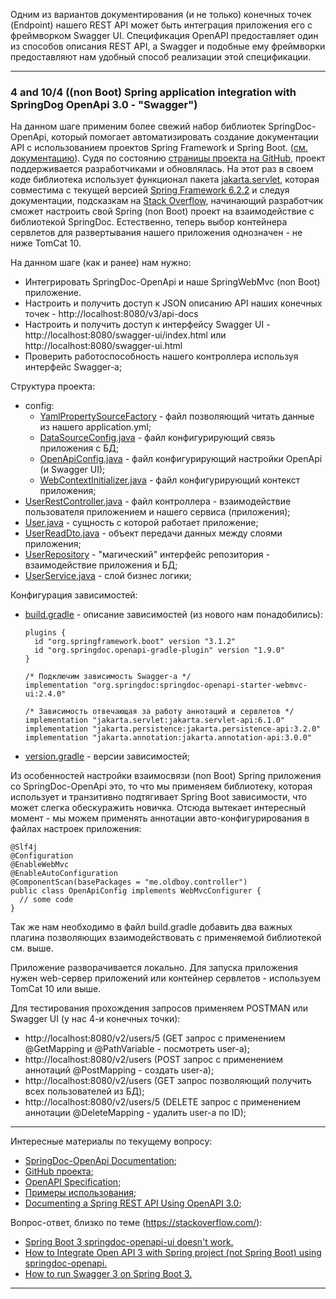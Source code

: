 Одним из вариантов документирования (и не только) конечных точек (Endpoint) нашего REST API может быть интеграция приложения
его с фреймворком Swagger UI. Спецификация OpenAPI предоставляет один из способов описания REST API, а Swagger и подобные
ему фреймворки предоставляют нам удобный способ реализации этой спецификации. 
________________________________________________________________________________________________________________________
### 4 and 10/4 ((non Boot) Spring application integration with SpringDog OpenApi 3.0 - "Swagger")

На данном шаге применим более свежий набор библиотек SpringDoc-OpenApi, который помогает автоматизировать создание 
документации API с использованием проектов Spring Framework и Spring Boot. ([см. документацию](https://springdoc.org/)).
Судя по состоянию [страницы проекта на GitHub](https://github.com/springdoc/springdoc-openapi), проект поддерживается 
разработчиками и обновлялась. На этот раз в своем коде библиотека использует функционал пакета [jakarta.servlet](https://jakarta.ee/specifications/servlet/), которая совместима с
текущей версией [Spring Framework 6.2.2](https://spring.io/projects/spring-framework) и следуя документации, подсказкам на [Stack Overflow](https://stackoverflow.com/), 
начинающий разработчик сможет настроить свой Spring (non Boot) проект на взаимодействие с библиотекой SpringDoc. Естественно, 
теперь выбор контейнера сервлетов для развертывания нашего приложения однозначен - не ниже TomCat 10. 

На данном шаге (как и ранее) нам нужно:
- Интегрировать SpringDoc-OpenApi и наше SpringWebMvc (non Boot) приложение.
- Настроить и получить доступ к JSON описанию API наших конечных точек - http://localhost:8080/v3/api-docs
- Настроить и получить доступ к интерфейсу Swagger UI - http://localhost:8080/swagger-ui/index.html или http://localhost:8080/swagger-ui.html
- Проверить работоспособность нашего контроллера используя интерфейс Swagger-a;

Структура проекта:
- config:
  - [YamlPropertySourceFactory](https://github.com/JcoderPaul/Evolution_app_development/blob/SpringAndSwagger/SpringAndSwagger/SpringSwaggerJakarta/src/main/java/me/oldboy/config/yml_properties_reader/YamlPropertySourceFactory.java) - файл позволяющий читать данные из нашего application.yml;
  - [DataSourceConfig.java](https://github.com/JcoderPaul/Evolution_app_development/blob/SpringAndSwagger/SpringAndSwagger/SpringSwaggerJakarta/src/main/java/me/oldboy/config/DataSourceConfig.java) - файл конфигурирующий связь приложения с БД;
  - [OpenApiConfig.java](https://github.com/JcoderPaul/Evolution_app_development/blob/SpringAndSwagger/SpringAndSwagger/SpringSwaggerJakarta/src/main/java/me/oldboy/config/OpenApiConfig.java) - файл конфигурирующий настройки OpenApi (и Swagger UI);
  - [WebContextInitializer.java](https://github.com/JcoderPaul/Evolution_app_development/blob/SpringAndSwagger/SpringAndSwagger/SpringSwaggerJakarta/src/main/java/me/oldboy/config/WebContextInitializer.java) - файл конфигурирующий контекст приложения;
- [UserRestController.java](https://github.com/JcoderPaul/Evolution_app_development/blob/SpringAndSwagger/SpringAndSwagger/SpringSwaggerJakarta/src/main/java/me/oldboy/controller/UserRestController.java) - файл контроллера - взаимодействие пользователя приложением и нашего сервиса (приложения);
- [User.java](https://github.com/JcoderPaul/Evolution_app_development/blob/SpringAndSwagger/SpringAndSwagger/SpringSwaggerJakarta/src/main/java/me/oldboy/entity/User.java) - сущность с которой работает приложение;
- [UserReadDto.java](https://github.com/JcoderPaul/Evolution_app_development/blob/SpringAndSwagger/SpringAndSwagger/SpringSwaggerJakarta/src/main/java/me/oldboy/dto/UserReadDto.java) - объект передачи данных между слоями приложения;
- [UserRepository](https://github.com/JcoderPaul/Evolution_app_development/blob/SpringAndSwagger/SpringAndSwagger/SpringSwaggerJakarta/src/main/java/me/oldboy/repository/UserRepository.java) - "магический" интерфейс репозитория - взаимодействие приложения и БД;
- [UserService.java](https://github.com/JcoderPaul/Evolution_app_development/blob/SpringAndSwagger/SpringAndSwagger/SpringSwaggerJakarta/src/main/java/me/oldboy/service/UserService.java) - слой бизнес логики;

Конфигурация зависимостей:
- [build.gradle](https://github.com/JcoderPaul/Evolution_app_development/blob/SpringAndSwagger/SpringAndSwagger/SpringSwaggerJakarta/build.gradle) - описание зависимостей (из нового нам понадобились):

      plugins {
        id "org.springframework.boot" version "3.1.2"
        id "org.springdoc.openapi-gradle-plugin" version "1.9.0"
      }

      /* Подключим зависимость Swagger-a */
      implementation "org.springdoc:springdoc-openapi-starter-webmvc-ui:2.4.0"

      /* Зависимость отвечающая за работу аннотаций и сервлетов */
      implementation "jakarta.servlet:jakarta.servlet-api:6.1.0"
      implementation "jakarta.persistence:jakarta.persistence-api:3.2.0"
      implementation "jakarta.annotation:jakarta.annotation-api:3.0.0"

- [version.gradle](https://github.com/JcoderPaul/Evolution_app_development/blob/SpringAndSwagger/SpringAndSwagger/SpringSwaggerJakarta/version.gradle) - версии зависимостей;

Из особенностей настройки взаимосвязи (non Boot) Spring приложения со SpringDoc-OpenApi это, то что мы применяем
библиотеку, которая использует и транзитивно подтягивает Spring Boot зависимости, что может слегка обескуражить новичка. 
Отсюда вытекает интересный момент - мы можем применять аннотации авто-конфигурирования в файлах настроек приложения:

    @Slf4j
    @Configuration
    @EnableWebMvc
    @EnableAutoConfiguration
    @ComponentScan(basePackages = "me.oldboy.controller")
    public class OpenApiConfig implements WebMvcConfigurer {
      // some code
    }

Так же нам необходимо в файл build.gradle добавить два важных плагина позволяющих взаимодействовать с применяемой библиотекой см. выше. 

Приложение разворачивается локально. Для запуска приложения нужен web-сервер приложений или контейнер сервлетов - используем TomCat 10 или выше.

Для тестирования прохождения запросов применяем POSTMAN или Swagger UI (у нас 4-и конечных точки):

- http://localhost:8080/v2/users/5 (GET запрос с применением @GetMapping и @PathVariable - посмотреть user-a);
- http://localhost:8080/v2/users (POST запрос с применением аннотаций @PostMapping - создать user-a);
- http://localhost:8080/v2/users (GET запрос позволяющий получить всех пользователей из БД);
- http://localhost:8080/v2/users/5 (DELETE запрос с применением аннотации @DeleteMapping - удалить user-a по ID);
________________________________________________________________________________________________________________________
Интересные материалы по текущему вопросу:
- [SpringDoc-OpenApi Documentation](https://springdoc.org/);
- [GitHub проекта](https://github.com/springdoc);
- [OpenAPI Specification](https://github.com/OAI/OpenAPI-Specification/blob/main/versions/3.0.3.md);
- [Примеры использования](https://github.com/springdoc/springdoc-openapi-demos);
- [Documenting a Spring REST API Using OpenAPI 3.0](https://www.baeldung.com/spring-rest-openapi-documentation);

Вопрос-ответ, близко по теме (https://stackoverflow.com/):
- [Spring Boot 3 springdoc-openapi-ui doesn't work.](https://stackoverflow.com/questions/74701738/spring-boot-3-springdoc-openapi-ui-doesnt-work)
- [How to Integrate Open API 3 with Spring project (not Spring Boot) using springdoc-openapi.](https://stackoverflow.com/questions/59871209/how-to-integrate-open-api-3-with-spring-project-not-spring-boot-using-springdo)
- [How to run Swagger 3 on Spring Boot 3.](https://stackoverflow.com/questions/74614369/how-to-run-swagger-3-on-spring-boot-3)
________________________________________________________________________________________________________________________